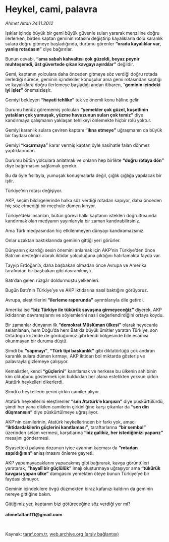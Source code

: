 # Heykel, cami, palavra

*Ahmet Altan 24.11.2012*

<div class="yazi"><p>Işıklar içinde büyük bir gemi büyük güvenle suları yararak menziline doğru ilerlerken, birden kaptan geminin rotasını değiştirip kayalıklarla dolu karanlık sulara doğru gitmeye başladığında, durumu görenler <b>“orada kayalıklar var, yanlış rotadasın”</b> diye bağırırlar.</p>
<p>Bunun cevabı, <b>“ama sabah kahvaltısı çok güzeldi, beyaz peynir muhteşemdi, üst güvertede çıkan kavgayı ayırdılar”</b> değildir.</p>
<p>Gemi, kaptanın yolculara daha önceden gitmeye söz verdiği doğru rotada ilerlediği sürece, geminin içindekiler konuşulur ama gemi rotasından saptığı ve kayalıklara doğru ilerlemeye başladığı andan itibaren, “<b>geminin içindeki iyi işler”</b> önemsizleşir.</p>
<p>Gemiyi bekleyen <b>“hayati tehlike”</b> tek ve önemli konu hâline gelir.</p>
<p>Durumu henüz görememiş yolcuları <b>“yemekler çok güzel, kuşetlinin yatakları çok yumuşak, yüzme havuzunun suları çok temiz”</b> diye kandırmaya çalışmanın yaklaşan tehlikeyi önlemekte hiçbir rolü yoktur.</p>
<p>Gemiyi karanlık sulara çeviren kaptanı <b>“ikna etmeye”</b> uğraşmanın da büyük bir faydası olmaz.</p>
<p>Gemiyi <b>“kaçırmaya”</b> karar vermiş kaptan öyle nasihatle falan dönmez yaptıklarından.</p>
<p>Durumu bütün yolculara anlatmak ve onların hep birlikte <b>“doğru rotaya dön”</b> diye bağırmasını sağlamak gerekir.</p>
<p>Bu da öyle fısıltıyla, yumuşak konuşmalarla değil, çığlık çığlığa yapılacak bir iştir.</p>
<p>Türkiye’nin rotası değişiyor.</p>
<p>AKP, seçim bildirgelerinde halka söz verdiği rotadan sapıyor, daha önceden hiç söz etmediği bir meçhule dümen kırıyor.</p>
<p>Türkiye’deki insanları, bütün görevi halkı kaptanın istekleri doğrultusunda kandırmak olan medyanın yayınlarıyla bir zaman kandırabilirsiniz.</p>
<p>Ama Türk medyasından hiç etkilenmeyen dünyayı kandıramazsınız.</p>
<p>Onlar uzaktan baktıklarında geminin gittiği yeri görürler.</p>
<p>Dünyanın çıkardığı sesin önemini anlamak için AKP’nin Türkiye’den önce Batı’nın desteğini alarak iktidar yolculuğuna çıktığını hatırlamakta fayda var.</p>
<p>Tayyip Erdoğan’a, daha başbakan olmadan önce Avrupa ve Amerika tarafından bir başbakan gibi davranılmıştı.</p>
<p>Batı’dan gelen rüzgâr doldurmuştu yelkenleri.</p>
<p>Bugün Batı’nın Türkiye’ye ve AKP iktidarına nasıl baktığını görüyoruz.</p>
<p>Avrupa, eleştirilerini <b>“ilerleme raporunda”</b> ayrıntılarıyla dile getirdi.</p>
<p>Amerika ise <b>“biz Türkiye ile tükürük savaşına girmeyeceğiz”</b> diyerek, AKP iktidarının davranışlarını ve söylemlerini nasıl değerlendirdiğini ortaya koydu.</p>
<p>Bir zamanlar dünyanın ilk <b>“demokrat Müslüman ülkesi”</b> olarak heyecanla selamlanan, hem Doğu’da hem Batı’da büyük ümitler yaratan Türkiye, son Ortadoğu krizinde de gördüğümüz gibi kendi bölgesinde bile esamisi okunmayan bir duruma düştü.</p>
<p>Şimdi bu <b>“sapmayı”</b>, <b>“Türk tipi başkanlık”</b> gibi diktatörlüğü çok andıran karanlık sulara dümen kırmayı, AKP iktidarı bol miktarda gösteriş ve palavrayla gizlemeye çalışıyor.</p>
<p>Kemalistler, kendi <b>“güçlerini”</b> kanıtlamak ve herkese bu ülkenin sahibinin kim olduğunu göstermek için buldukları her alana estetikten yoksun çirkin Atatürk heykelleri dikerlerdi.</p>
<p>Şimdi o heykellerin yerini çirkin camiler alıyor.</p>
<p>Atatürk heykellerini eleştirenler <b>“sen Atatürk’e karşısın”</b> diye püskürtülürdü, şimdi her yana dikilen camilerin çirkinliğine karşı çıkanlar da <b>“sen din düşmanısın”</b> diye püskürtülmeye uğraşılıyor.</p>
<p>AKP’nin camilerinin, Atatürk heykellerinden bir farkı yok, amacı <b>“iktidardakilerin güçlerini kanıtlaması”</b>, taraftarlarına <b>“bir sembol”</b> üzerinden selam vermesi, karşıtlarına <b>“biz galibiz, her istediğimizi yaparız”</b> mesajını göndermesi.</p>
<p>Siyasetteki palavra dozunun iyice ayarının kaçması da <b>“rotadan sapıldığının”</b> anlaşılmasını önleme gayreti.</p>
<p>AKP yapamayacaklarını yapacakmış gibi bağırarak, kavga görüntüleri yaratarak, <b>“hayalî bir güçlülük”</b> imajı oluşturmaya uğraşıyor ama <b>“tükürük kavgası yapan ülke”</b> damgasını yemekten öteye bunun Türkiye’ye bir faydası olmuyor.</p>
<p>Geminin içindekilere övgü düzmekten biraz kafanızı kaldırın da geminin nereye gittiğine bakın.</p>
<p>Gittiğimiz yer, kaptanın bizi götüreceğine söz verdiği yer mi?<br/><br/><b>ahmetaltan111@gmail.com</b></p>
<p> </p>
</div>

Kaynak: [taraf.com.tr](http://www.taraf.com.tr/ahmet-altan/makale-heykel-cami-palavra.htm), [web.archive.org (arşiv bağlantısı)](http://web.archive.org/web/20131029205611/http://www.taraf.com.tr/ahmet-altan/makale-heykel-cami-palavra.htm)
